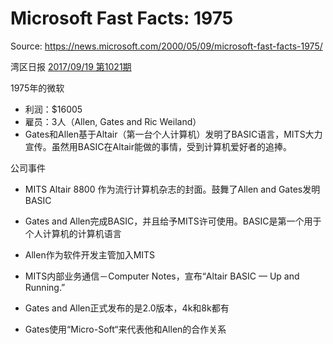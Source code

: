# Microsoft Fast Facts: 1975

Source: https://news.microsoft.com/2000/05/09/microsoft-fast-facts-1975/

湾区日报 [2017/09/19 第1021期](https://wanqu.co/issues/1021?s=/issues)

1975年的微软

- 利润：$16005
- 雇员：3人（Allen, Gates and Ric Weiland）
- Gates和Allen基于Altair（第一台个人计算机）发明了BASIC语言，MITS大力宣传。虽然用BASIC在Altair能做的事情，受到计算机爱好者的追捧。

公司事件

- MITS Altair 8800 作为流行计算机杂志的封面。鼓舞了Allen and Gates发明BASIC

- Gates and Allen完成BASIC，并且给予MITS许可使用。BASIC是第一个用于个人计算机的计算机语言

- Allen作为软件开发主管加入MITS

- MITS内部业务通信－Computer Notes，宣布“Altair BASIC — Up and Running.”

- Gates and Allen正式发布的是2.0版本，4k和8k都有

- Gates使用“Micro-Soft“来代表他和Allen的合作关系

  ​
